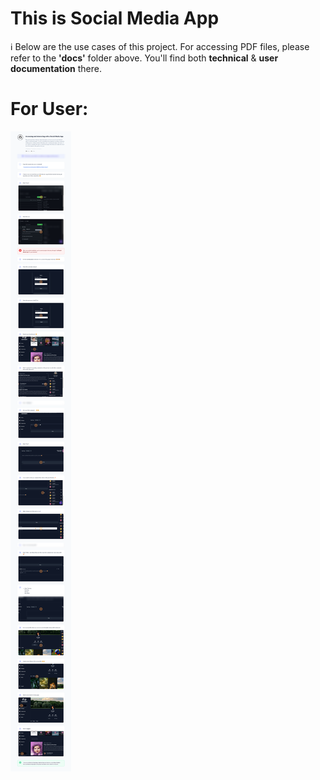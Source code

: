 # This is Social Media App

ℹ️ Below are the use cases of this project. 
For accessing PDF files, please refer to the **'docs'** folder above. 
You'll find both 
**technical** & **user documentation** there.

# For User:
![Local Image](assests/images/user-doc-img.png)
